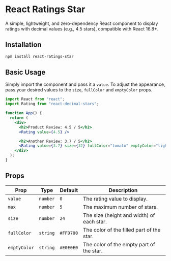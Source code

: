 # React Ratings Star

A simple, lightweight, and zero-dependency React component to display ratings with decimal values (e.g., 4.5 stars), compatible with React 16.8+.

## Installation

```bash
npm install react-ratings-star
```

## Basic Usage

Simply import the component and pass it a `value`.
To adjust the appearance, pass your desired values to the `size`, `fullColor` and `emptyColor` props.

```jsx
import React from "react";
import Rating from "react-decimal-stars";

function App() {
  return (
    <div>
      <h2>Product Review: 4.5 / 5</h2>
      <Rating value={4.5} />

      <h2>Another Review: 3.7 / 5</h2>
      <Rating value={3.7} size={32} fullColor="tomato" emptyColor="lightgray" />
    </div>
  );
}
```

## Props

| Prop         | Type     | Default   | Description                               |
| ------------ | -------- | --------- | ----------------------------------------- |
| `value`      | `number` | `0`       | The rating value to display.              |
| `max`        | `number` | `5`       | The maximum number of stars.              |
| `size`       | `number` | `24`      | The size (height and width) of each star. |
| `fullColor`  | `string` | `#FFD700` | The color of the filled part of the star. |
| `emptyColor` | `string` | `#E0E0E0` | The color of the empty part of the star.  |
